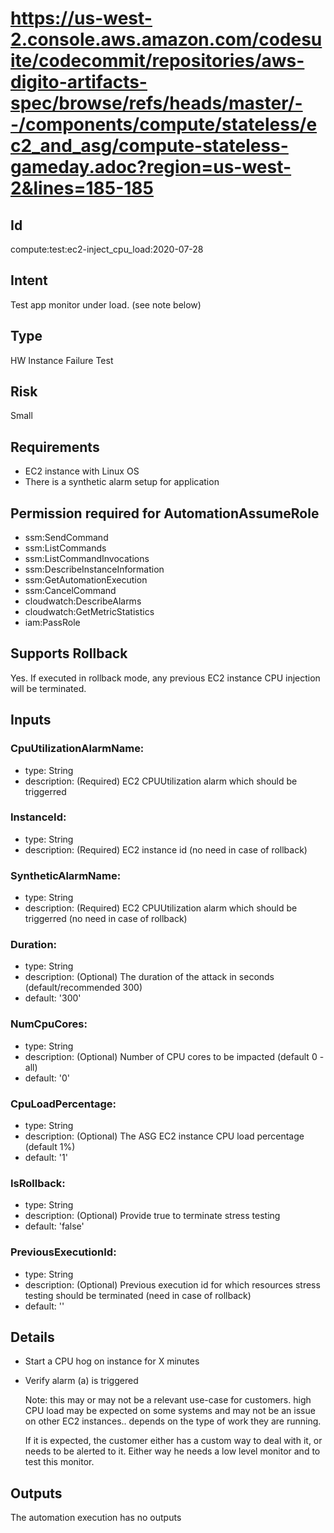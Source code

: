# https://us-west-2.console.aws.amazon.com/codesuite/codecommit/repositories/aws-digito-artifacts-spec/browse/refs/heads/master/--/components/compute/stateless/ec2_and_asg/compute-stateless-gameday.adoc?region=us-west-2&lines=185-185
## Id
compute:test:ec2-inject_cpu_load:2020-07-28

## Intent
Test app monitor under load. (see note below)

## Type
HW Instance Failure Test

## Risk
Small

## Requirements
* EC2 instance with Linux OS 
* There is a synthetic alarm setup for application

## Permission required for AutomationAssumeRole
* ssm:SendCommand
* ssm:ListCommands
* ssm:ListCommandInvocations
* ssm:DescribeInstanceInformation
* ssm:GetAutomationExecution
* ssm:CancelCommand
* cloudwatch:DescribeAlarms
* cloudwatch:GetMetricStatistics
* iam:PassRole

## Supports Rollback
Yes. If executed in rollback mode, any previous EC2 instance CPU injection will be terminated.

## Inputs
### CpuUtilizationAlarmName:
   * type: String
   * description: (Required) EC2 CPUUtilization alarm which should be triggerred
### InstanceId:
   * type: String
   * description: (Required) EC2 instance id (no need in case of rollback)
### SyntheticAlarmName:
   * type: String
   * description: (Required) EC2 CPUUtilization alarm which should be triggerred (no need in case of rollback)
### Duration:
   * type: String
   * description: (Optional) The duration of the attack in seconds (default/recommended 300)
   * default: '300'
### NumCpuCores:
   * type: String
   * description: (Optional) Number of CPU cores to be impacted (default 0 - all)
   * default: '0'
### CpuLoadPercentage:
   * type: String
   * description: (Optional) The ASG EC2 instance CPU load percentage (default 1%)
   * default: '1'
### IsRollback:
   * type: String
   * description: (Optional) Provide true to terminate stress testing
   * default: 'false'
### PreviousExecutionId:
   * type: String
   * description: (Optional) Previous execution id for which resources stress testing should be terminated (need in case of rollback)
   * default: ''

## Details
  * Start a CPU hog on instance for X minutes
  * Verify alarm (a) is triggered

    Note: this may or may not be a relevant use-case for customers. 
    high CPU load may be expected on some systems and may not be an issue on other EC2 instances.. depends on the type of work they are running.

    If it is expected, the customer either has a custom way to deal with it, or needs to be alerted to it. Either way he needs a low level monitor and to test this monitor.


## Outputs
The automation execution has no outputs
